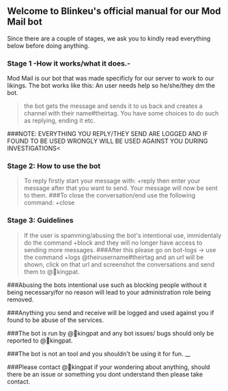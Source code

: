 ## Welcome to Blinkeu's official manual for our Mod Mail bot
Since there are a couple of stages, we ask you to kindly read everything below before doing anything.


### Stage 1 -How it works/what it does.-
Mod Mail is our bot that was made specificly for our server to work to our likings. 
The bot works like this:
An user needs help so he/she/they dm the bot. 
> the bot gets the message and sends it to us back and creates a channel with their name#theirtag.
> You have some choices to do such as replying, ending it etc.


###NOTE: EVERYTHING YOU REPLY/THEY SEND ARE LOGGED AND IF FOUND TO BE USED WRONGLY WILL BE USED AGAINST YOU DURING INVESTIGATIONS<


### Stage 2: How to use the bot

>To reply firstly start your message with: +reply then enter your message after that you want to send. Your message will now be sent to them.
###To close the conversation/end use the following command: +close

### Stage 3: Guidelines
>If the user is spamming/abusing the bot's intentional use, immidentaly do the command +block and they will no longer have access to sending more messages. 
###After this please go on bot-logs -> use the command +logs @theirusername#theirtag and an url will be shown, click on that url and screenshot the conversations and send them to @🌸kingpat.

###Abusing the bots intentional use such as blocking people without it being necessary/for no reason will lead to your administration role being removed.

###Anything you send and receive will be logged and used against you if found to be abuse of the services.

###The bot is run by @🌸kingpat and any bot issues/ bugs should only be reported to @🌸kingpat.

###The bot is not an tool and you shouldn't be using it for fun.
__

###Please contact @🌸kingpat if your wondering about anything, should there be an issue or something you dont understand then please take contact.
